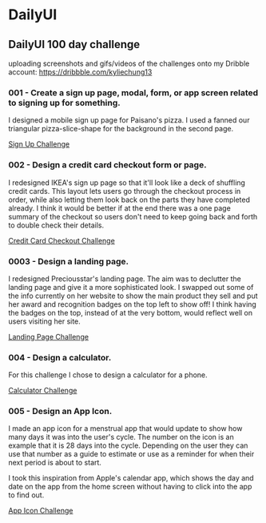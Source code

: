 # DailyUI
## DailyUI 100 day challenge
uploading screenshots and gifs/videos of the challenges onto my Dribble account: https://dribbble.com/kyliechung13

### 001 - Create a sign up page, modal, form, or app screen related to signing up for something.
I designed a mobile sign up page for Paisano's pizza. I used a fanned our triangular pizza-slice-shape for the background in the second page.

[Sign Up Challenge](https://dribbble.com/shots/11791757-Sign-Up-Page?utm_source=Clipboard_Shot&utm_campaign=kyliechung13&utm_content=Sign%20Up%20Page&utm_medium=Social_Share)

### 002 - Design a credit card checkout form or page.
I redesigned IKEA's sign up page so that it'll look like a deck of shuffling credit cards. This layout lets users go through the checkout process in order, while also letting them look back on the parts they have completed already. I think it would be better if at the end there was a one page summary of the checkout so users don't need to keep going back and forth to double check their details.

[Credit Card Checkout Challenge](https://dribbble.com/shots/11791757-Sign-Up-Page?utm_source=Clipboard_Shot&utm_campaign=kyliechung13&utm_content=Sign%20Up%20Page&utm_medium=Social_Share)

### 0003 - Design a landing page.
I redesigned Preciousstar's landing page. The aim was to declutter the landing page and give it a more sophisticated look.
I swapped out some of the info currently on her website to show the main product they sell and put her award and recognition badges on the top left to show off! I think having the badges on the top, instead of at the very bottom, would reflect well on users visiting her site.

[Landing Page Challenge](https://dribbble.com/shots/11869354-DailyUI-003-Landing-page?utm_source=Clipboard_Shot&utm_campaign=kyliechung13&utm_content=DailyUI%20003%20Landing%20page&utm_medium=Social_Share)

### 004 - Design a calculator.
For this challenge I chose to design a calculator for a phone.

[Calculator Challenge](https://dribbble.com/shots/11895254-DailyUI-004-Calculator-Challenge?utm_source=Clipboard_Shot&utm_campaign=kyliechung13&utm_content=DailyUI%20004%20Calculator%20Challenge&utm_medium=Social_Share)

### 005 - Design an App Icon.
I made an app icon for a menstrual app that would update to show how many days it was into the user's cycle. The number on the icon is an example that it is 28 days into the cycle.
Depending on the user they can use that number as a guide to estimate or use as a reminder for when their next period is about to start.

I took this inspiration from Apple's calendar app, which shows the day and date on the app from the home screen without having to click into the app to find out.

[App Icon Challenge](https://dribbble.com/shots/11945897-DailyUI-005-App-Icon?utm_source=Clipboard_Shot&utm_campaign=kyliechung13&utm_content=DailyUI%20005%20App%20Icon&utm_medium=Social_Share)
